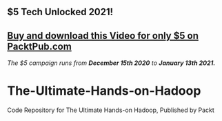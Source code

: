 ## $5 Tech Unlocked 2021!
[Buy and download this Video for only $5 on PacktPub.com](https://www.packtpub.com/product/the-ultimate-hands-on-hadoop-video/9781788478489)
-----
*The $5 campaign         runs from __December 15th 2020__ to __January 13th 2021.__*

# The-Ultimate-Hands-on-Hadoop
Code Repository for The Ultimate Hands-on Hadoop, Published by Packt
